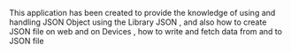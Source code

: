 <p>This application has been created to provide the knowledge of using and
handling JSON Object using the Library JSON , and also how to create
JSON file on web and on Devices , how to write and fetch data from and
to JSON file</p>
